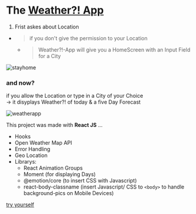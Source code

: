 
# The [Weather?! App ](https://weather-aquin.netlify.app/)


1. Frist askes about Location 
-  > if you don't give the permission to your Location
   - > Weather?!-App will give you a HomeScreen with an Input Field for a City 


![stayhome](stayhome.gif)


### and now? <br/>
if you allow the Location or type in a City of your Choice <br/>
-> it disyplays Weather?! of today & a five Day Forecast


![weatherapp](weaterapp.gif)


This project was made with **React JS** ... 
* Hooks
* Open Weather Map API
* Error Handling
* Geo Location
* Librarys:  
  * React Animation Groups 
  * Moment (for displaying Days) 
  * @emotion/core (to insert CSS with Javascript) 
  * react-body-classname (insert Javascript/ CSS to `<body>` to handle background-pics on Mobile Devices)

[try yourself](https://weather-aquin.netlify.app/)
